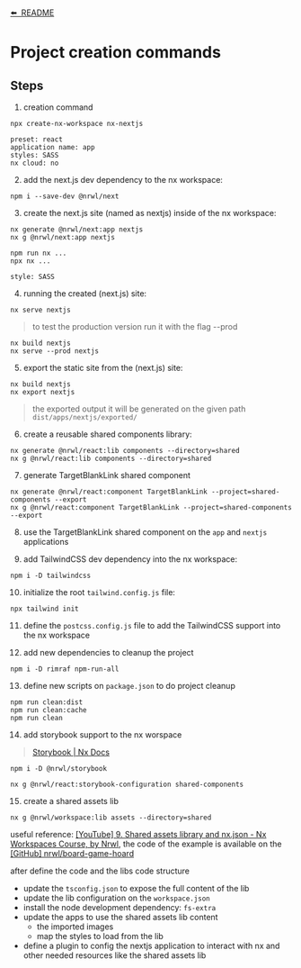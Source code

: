 [⬅️&nbsp;&nbsp;README](../README.md)

# Project creation commands

## Steps

1. creation command

`npx create-nx-workspace nx-nextjs`

```
preset: react
application name: app
styles: SASS
nx cloud: no
```

2. add the next.js dev dependency to the nx workspace:

`npm i --save-dev @nrwl/next`

3. create the next.js site (named as nextjs) inside of the nx workspace:

```
nx generate @nrwl/next:app nextjs
nx g @nrwl/next:app nextjs

npm run nx ...
npx nx ...

style: SASS
```

4. running the created (next.js) site:

`nx serve nextjs`

> to test the production version run it with the flag --prod

```
nx build nextjs
nx serve --prod nextjs
```

5. export the static site from the (next.js) site:

```
nx build nextjs
nx export nextjs
```

> the exported output it will be generated on the given path `dist/apps/nextjs/exported/`

6. create a reusable shared components library:

```
nx generate @nrwl/react:lib components --directory=shared
nx g @nrwl/react:lib components --directory=shared
```

7. generate TargetBlankLink shared component

```
nx generate @nrwl/react:component TargetBlankLink --project=shared-components --export
nx g @nrwl/react:component TargetBlankLink --project=shared-components --export
```

8. use the TargetBlankLink shared component on the `app` and `nextjs` applications

9. add TailwindCSS dev dependency into the nx workspace:

`npm i -D tailwindcss`

10. initialize the root `tailwind.config.js` file:

`npx tailwind init`

11. define the `postcss.config.js` file to add the TailwindCSS support into the nx workspace

12. add new dependencies to cleanup the project

```
npm i -D rimraf npm-run-all
```

13. define new scripts on `package.json` to do project cleanup

```
npm run clean:dist
npm run clean:cache
npm run clean
```

14. add storybook support to the nx worspace

> [Storybook | Nx Docs](https://nx.dev/latest/react/plugins/storybook/overview)

```
npm i -D @nrwl/storybook

nx g @nrwl/react:storybook-configuration shared-components
```

15. create a shared assets lib

```
nx g @nrwl/workspace:lib assets --directory=shared
```

useful reference: [[YouTube] 9. Shared assets library and nx.json - Nx Workspaces Course, by Nrwl](https://youtu.be/LYjX2V-eQa8), the code of the example is available on the [[GitHub] nrwl/board-game-hoard](https://github.com/nrwl/board-game-hoard)

after define the code and the libs code structure

- update the `tsconfig.json` to expose the full content of the lib
- update the lib configuration on the `workspace.json`
- install the node development dependency: `fs-extra`
- update the apps to use the shared assets lib content
  - the imported images
  - map the styles to load from the lib
- define a plugin to config the nextjs application to interact with nx and other needed resources like the shared assets lib

